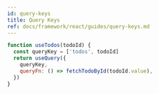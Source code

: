 ```yaml
---
id: query-keys
title: Query Keys
ref: docs/framework/react/guides/query-keys.md
---
```


[//]: # 'Example5'

```js
function useTodos(todoId) {
  const queryKey = ['todos', todoId]
  return useQuery({
    queryKey,
    queryFn: () => fetchTodoById(todoId.value),
  })
}
```

[//]: # 'Example5'

